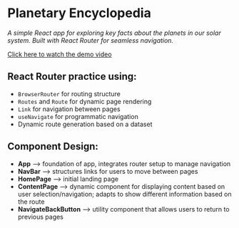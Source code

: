 # Planetary Encyclopedia

_A simple React app for exploring key facts about the planets in our solar system. Built with React Router for seamless navigation._

[Click here to watch the demo video](https://drive.google.com/file/d/1vWNKsYjl3ivx3iFnuM3GfEujLvmXu42H/view?usp=drive_link)

## React Router practice using:

- `BrowserRouter` for routing structure
- `Routes` and `Route` for dynamic page rendering
- `Link` for navigation between pages
- `useNavigate` for programmatic navigation
- Dynamic route generation based on a dataset

## Component Design:

- **App** --> foundation of app, integrates router setup to manage navigation
- **NavBar** --> structures links for users to move between pages
- **HomePage** --> initial landing page
- **ContentPage** --> dynamic component for displaying content based on user selection/navigation; adapts to show different information based on the route
- **NavigateBackButton** --> utility component that allows users to return to previous pages
